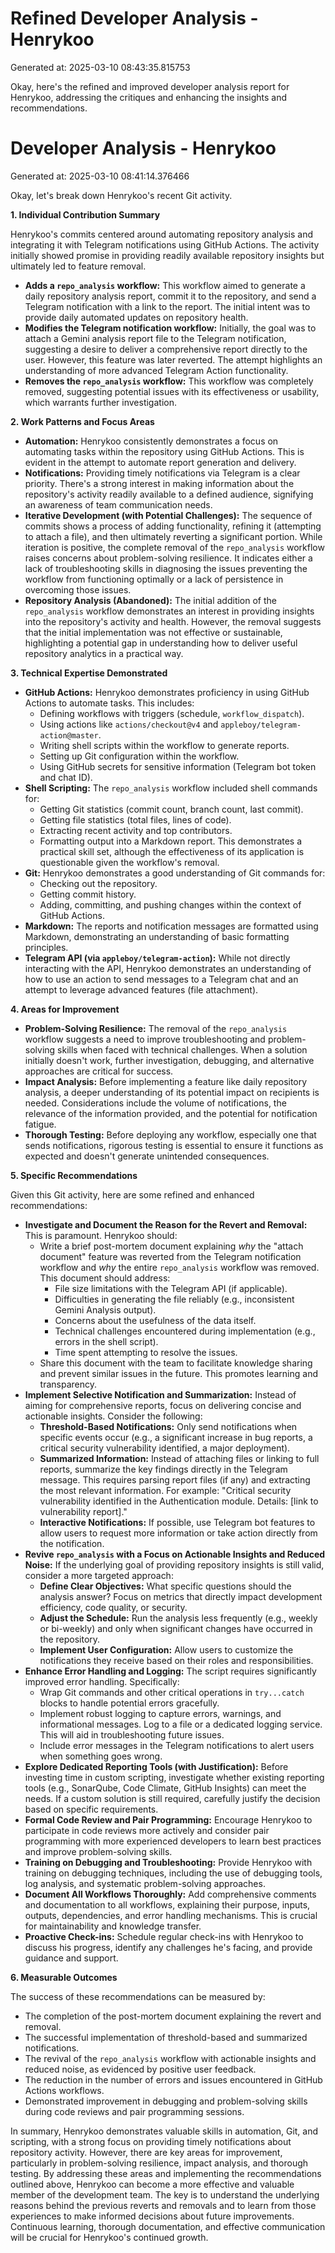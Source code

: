 # Refined Developer Analysis - Henrykoo
Generated at: 2025-03-10 08:43:35.815753

Okay, here's the refined and improved developer analysis report for Henrykoo, addressing the critiques and enhancing the insights and recommendations.

# Developer Analysis - Henrykoo
Generated at: 2025-03-10 08:41:14.376466

Okay, let's break down Henrykoo's recent Git activity.

**1. Individual Contribution Summary**

Henrykoo's commits centered around automating repository analysis and integrating it with Telegram notifications using GitHub Actions. The activity initially showed promise in providing readily available repository insights but ultimately led to feature removal.

*   **Adds a `repo_analysis` workflow:**  This workflow aimed to generate a daily repository analysis report, commit it to the repository, and send a Telegram notification with a link to the report.  The initial intent was to provide daily automated updates on repository health.
*   **Modifies the Telegram notification workflow:** Initially, the goal was to attach a Gemini analysis report file to the Telegram notification, suggesting a desire to deliver a comprehensive report directly to the user. However, this feature was later reverted.  The attempt highlights an understanding of more advanced Telegram Action functionality.
*   **Removes the `repo_analysis` workflow:** This workflow was completely removed, suggesting potential issues with its effectiveness or usability, which warrants further investigation.

**2. Work Patterns and Focus Areas**

*   **Automation:**  Henrykoo consistently demonstrates a focus on automating tasks within the repository using GitHub Actions. This is evident in the attempt to automate report generation and delivery.
*   **Notifications:**  Providing timely notifications via Telegram is a clear priority.  There's a strong interest in making information about the repository's activity readily available to a defined audience, signifying an awareness of team communication needs.
*   **Iterative Development (with Potential Challenges):** The sequence of commits shows a process of adding functionality, refining it (attempting to attach a file), and then ultimately reverting a significant portion. While iteration is positive, the complete removal of the `repo_analysis` workflow raises concerns about problem-solving resilience. It indicates either a lack of troubleshooting skills in diagnosing the issues preventing the workflow from functioning optimally or a lack of persistence in overcoming those issues.
*   **Repository Analysis (Abandoned):**  The initial addition of the `repo_analysis` workflow demonstrates an interest in providing insights into the repository's activity and health.  However, the removal suggests that the initial implementation was not effective or sustainable, highlighting a potential gap in understanding how to deliver useful repository analytics in a practical way.

**3. Technical Expertise Demonstrated**

*   **GitHub Actions:** Henrykoo demonstrates proficiency in using GitHub Actions to automate tasks. This includes:
    *   Defining workflows with triggers (schedule, `workflow_dispatch`).
    *   Using actions like `actions/checkout@v4` and `appleboy/telegram-action@master`.
    *   Writing shell scripts within the workflow to generate reports.
    *   Setting up Git configuration within the workflow.
    *   Using GitHub secrets for sensitive information (Telegram bot token and chat ID).
*   **Shell Scripting:**  The `repo_analysis` workflow included shell commands for:
    *   Getting Git statistics (commit count, branch count, last commit).
    *   Getting file statistics (total files, lines of code).
    *   Extracting recent activity and top contributors.
    *   Formatting output into a Markdown report. This demonstrates a practical skill set, although the effectiveness of its application is questionable given the workflow's removal.
*   **Git:**  Henrykoo demonstrates a good understanding of Git commands for:
    *   Checking out the repository.
    *   Getting commit history.
    *   Adding, committing, and pushing changes within the context of GitHub Actions.
*   **Markdown:** The reports and notification messages are formatted using Markdown, demonstrating an understanding of basic formatting principles.
*   **Telegram API (via `appleboy/telegram-action`):**  While not directly interacting with the API, Henrykoo demonstrates an understanding of how to use an action to send messages to a Telegram chat and an attempt to leverage advanced features (file attachment).

**4. Areas for Improvement**

*   **Problem-Solving Resilience:** The removal of the `repo_analysis` workflow suggests a need to improve troubleshooting and problem-solving skills when faced with technical challenges. When a solution initially doesn't work, further investigation, debugging, and alternative approaches are critical for success.
*   **Impact Analysis:** Before implementing a feature like daily repository analysis, a deeper understanding of its potential impact on recipients is needed. Considerations include the volume of notifications, the relevance of the information provided, and the potential for notification fatigue.
*   **Thorough Testing:**  Before deploying any workflow, especially one that sends notifications, rigorous testing is essential to ensure it functions as expected and doesn't generate unintended consequences.

**5. Specific Recommendations**

Given this Git activity, here are some refined and enhanced recommendations:

*   **Investigate and Document the Reason for the Revert and Removal:**  This is paramount. Henrykoo should:
    *   Write a brief post-mortem document explaining *why* the "attach document" feature was reverted from the Telegram notification workflow and *why* the entire `repo_analysis` workflow was removed.  This document should address:
        *   File size limitations with the Telegram API (if applicable).
        *   Difficulties in generating the file reliably (e.g., inconsistent Gemini Analysis output).
        *   Concerns about the usefulness of the data itself.
        *   Technical challenges encountered during implementation (e.g., errors in the shell script).
        *   Time spent attempting to resolve the issues.
    *   Share this document with the team to facilitate knowledge sharing and prevent similar issues in the future. This promotes learning and transparency.
*   **Implement Selective Notification and Summarization:** Instead of aiming for comprehensive reports, focus on delivering concise and actionable insights. Consider the following:
    *   **Threshold-Based Notifications:**  Only send notifications when specific events occur (e.g., a significant increase in bug reports, a critical security vulnerability identified, a major deployment).
    *   **Summarized Information:**  Instead of attaching files or linking to full reports, summarize the key findings directly in the Telegram message. This requires parsing report files (if any) and extracting the most relevant information. For example: "Critical security vulnerability identified in the Authentication module. Details: [link to vulnerability report]."
    *   **Interactive Notifications:**  If possible, use Telegram bot features to allow users to request more information or take action directly from the notification.
*   **Revive `repo_analysis` with a Focus on Actionable Insights and Reduced Noise:** If the underlying goal of providing repository insights is still valid, consider a more targeted approach:
    *   **Define Clear Objectives:** What specific questions should the analysis answer? Focus on metrics that directly impact development efficiency, code quality, or security.
    *   **Adjust the Schedule:** Run the analysis less frequently (e.g., weekly or bi-weekly) and only when significant changes have occurred in the repository.
    *   **Implement User Configuration:** Allow users to customize the notifications they receive based on their roles and responsibilities.
*   **Enhance Error Handling and Logging:** The script requires significantly improved error handling. Specifically:
    *   Wrap Git commands and other critical operations in `try...catch` blocks to handle potential errors gracefully.
    *   Implement robust logging to capture errors, warnings, and informational messages. Log to a file or a dedicated logging service. This will aid in troubleshooting future issues.
    *   Include error messages in the Telegram notifications to alert users when something goes wrong.
*   **Explore Dedicated Reporting Tools (with Justification):** Before investing time in custom scripting, investigate whether existing reporting tools (e.g., SonarQube, Code Climate, GitHub Insights) can meet the needs. If a custom solution is still required, carefully justify the decision based on specific requirements.
*   **Formal Code Review and Pair Programming:**  Encourage Henrykoo to participate in code reviews more actively and consider pair programming with more experienced developers to learn best practices and improve problem-solving skills.
*   **Training on Debugging and Troubleshooting:**  Provide Henrykoo with training on debugging techniques, including the use of debugging tools, log analysis, and systematic problem-solving approaches.
*   **Document All Workflows Thoroughly:** Add comprehensive comments and documentation to all workflows, explaining their purpose, inputs, outputs, dependencies, and error handling mechanisms. This is crucial for maintainability and knowledge transfer.
*   **Proactive Check-ins:** Schedule regular check-ins with Henrykoo to discuss his progress, identify any challenges he's facing, and provide guidance and support.

**6. Measurable Outcomes**

The success of these recommendations can be measured by:

*   The completion of the post-mortem document explaining the revert and removal.
*   The successful implementation of threshold-based and summarized notifications.
*   The revival of the `repo_analysis` workflow with actionable insights and reduced noise, as evidenced by positive user feedback.
*   The reduction in the number of errors and issues encountered in GitHub Actions workflows.
*   Demonstrated improvement in debugging and problem-solving skills during code reviews and pair programming sessions.

In summary, Henrykoo demonstrates valuable skills in automation, Git, and scripting, with a strong focus on providing timely notifications about repository activity. However, there are key areas for improvement, particularly in problem-solving resilience, impact analysis, and thorough testing. By addressing these areas and implementing the recommendations outlined above, Henrykoo can become a more effective and valuable member of the development team. The key is to understand the underlying reasons behind the previous reverts and removals and to learn from those experiences to make informed decisions about future improvements. Continuous learning, thorough documentation, and effective communication will be crucial for Henrykoo's continued growth.
